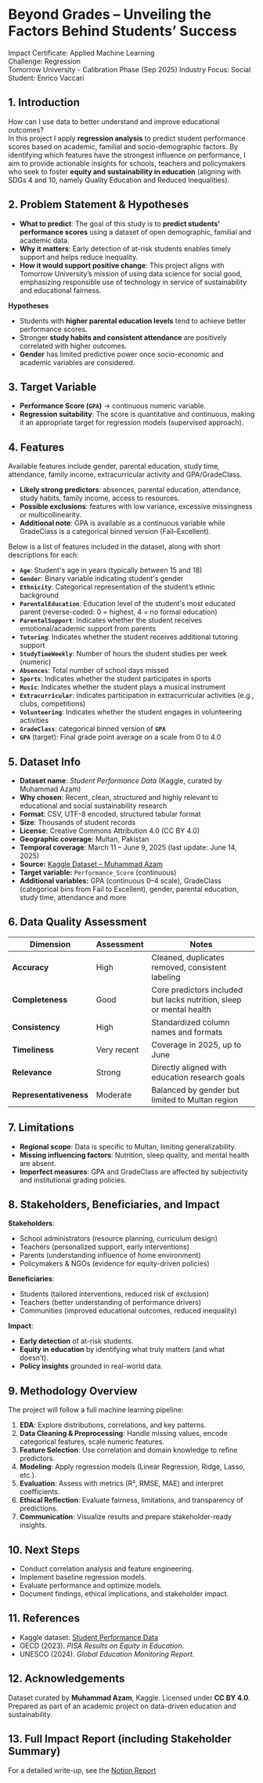 # Beyond Grades – Unveiling the Factors Behind Students’ Success

Impact Certificate: Applied Machine Learning  
Challenge: Regression  
Tomorrow University - Calibration Phase (Sep 2025)
Industry Focus: Social  
Student: Enrico Vaccari 

## 1. Introduction
How can I use data to better understand and improve educational outcomes?  
In this project I apply **regression analysis** to predict student performance scores based on academic, familial and socio-demographic factors. By identifying which features have the strongest influence on performance, I aim to provide actionable insights for schools, teachers and policymakers who seek to foster **equity and sustainability in education** (aligning with SDGs 4 and 10, namely Quality Education and Reduced Inequalities).


## 2. Problem Statement & Hypotheses
- **What to predict**: The goal of this study is to **predict students’ performance scores** using a dataset of open demographic, familial and academic data.
- **Why it matters**: Early detection of at-risk students enables timely support and helps reduce inequality.  
- **How it would support positive change**: This project aligns with Tomorrow University’s mission of using data science for social good, emphasizing responsible use of technology in service of sustainability and educational fairness.

 **Hypotheses**
- Students with **higher parental education levels** tend to achieve better performance scores.  
- Stronger **study habits and consistent attendance** are positively correlated with higher outcomes.  
- **Gender** has limited predictive power once socio-economic and academic variables are considered.  


## 3. Target Variable
- **Performance Score (`GPA`)** → continuous numeric variable.  
- **Regression suitability**: The score is quantitative and continuous, making it an appropriate target for regression models (supervised approach).


## 4. Features
Available features include gender, parental education, study time, attendance, family income, extracurricular activity and GPA/GradeClass.  

- **Likely strong predictors**: absences, parental education, attendance, study habits, family income, access to resources.  
- **Possible exclusions**: features with low variance, excessive missingness or multicollinearity.  
- **Additional note**: GPA is available as a continuous variable while GradeClass is a categorical binned version (Fail–Excellent).  

Below is a list of features included in the dataset, along with short descriptions for each:

- **`Age`**: Student's age in years (typically between 15 and 18)
- **`Gender`**: Binary variable indicating student's gender
- **`Ethnicity`**: Categorical representation of the student’s ethnic background
- **`ParentalEducation`**: Education level of the student's most educated parent (reverse-coded: 0 = highest, 4 = no formal education)
- **`ParentalSupport`**: Indicates whether the student receives emotional/academic support from parents
- **`Tutoring`**: Indicates whether the student receives additional tutoring support
- **`StudyTimeWeekly`**: Number of hours the student studies per week (numeric)
- **`Absences`**: Total number of school days missed
- **`Sports`**: Indicates whether the student participates in sports
- **`Music`**: Indicates whether the student plays a musical instrument
- **`Extracurricular`**: Indicates participation in extracurricular activities (e.g., clubs, competitions)
- **`Volunteering`**: Indicates whether the student engages in volunteering activities
- **`GradeClass`**: categorical binned version of **`GPA`**
- **`GPA`** (target): Final grade point average on a scale from 0 to 4.0

## 5. Dataset Info
- **Dataset name**: *Student Performance Data* (Kaggle, curated by Muhammad Azam)  
- **Why chosen**: Recent, clean, structured and highly relevant to educational and social sustainability research  
- **Format**: CSV, UTF-8 encoded, structured tabular format  
- **Size**: Thousands of student records  
- **License**: Creative Commons Attribution 4.0 (CC BY 4.0)  
- **Geographic coverage**: Multan, Pakistan  
- **Temporal coverage**: March 11 – June 9, 2025 (last update: June 14, 2025)  
- **Source:** [Kaggle Dataset – Muhammad Azam](https://www.kaggle.com/datasets/muhammadazam121/student-performance-data)  
- **Target variable:** `Performance_Score` (continuous)  
- **Additional variables:** GPA (continuous 0–4 scale), GradeClass (categorical bins from Fail to Excellent), gender, parental education, study time, attendance and more  


## 6. Data Quality Assessment

| Dimension             | Assessment  | Notes |
|-----------------------|-------------|-------|
| **Accuracy**          | High        | Cleaned, duplicates removed, consistent labeling |
| **Completeness**      | Good        | Core predictors included but lacks nutrition, sleep or mental health |
| **Consistency**       | High        | Standardized column names and formats |
| **Timeliness**        | Very recent | Coverage in 2025, up to June |
| **Relevance**         | Strong      | Directly aligned with education research goals |
| **Representativeness**| Moderate    | Balanced by gender but limited to Multan region |


## 7. Limitations
- **Regional scope**: Data is specific to Multan, limiting generalizability.  
- **Missing influencing factors**: Nutrition, sleep quality, and mental health are absent.  
- **Imperfect measures**: GPA and GradeClass are affected by subjectivity and institutional grading policies.  


## 8. Stakeholders, Beneficiaries, and Impact
**Stakeholders**:  
- School administrators (resource planning, curriculum design)  
- Teachers (personalized support, early interventions)  
- Parents (understanding influence of home environment)  
- Policymakers & NGOs (evidence for equity-driven policies)  

**Beneficiaries**:  
- Students (tailored interventions, reduced risk of exclusion)  
- Teachers (better understanding of performance drivers)  
- Communities (improved educational outcomes, reduced inequality)  

**Impact**:  
- **Early detection** of at-risk students.  
- **Equity in education** by identifying what truly matters (and what doesn’t).  
- **Policy insights** grounded in real-world data.  


## 9. Methodology Overview
The project will follow a full machine learning pipeline:  
1. **EDA**: Explore distributions, correlations, and key patterns.  
2. **Data Cleaning & Preprocessing**: Handle missing values, encode categorical features, scale numeric features.  
3. **Feature Selection**: Use correlation and domain knowledge to refine predictors.  
4. **Modeling**: Apply regression models (Linear Regression, Ridge, Lasso, etc.).  
5. **Evaluation**: Assess with metrics (R², RMSE, MAE) and interpret coefficients.  
6. **Ethical Reflection**: Evaluate fairness, limitations, and transparency of predictions.  
7. **Communication**: Visualize results and prepare stakeholder-ready insights.  


## 10. Next Steps
- Conduct correlation analysis and feature engineering.  
- Implement baseline regression models.  
- Evaluate performance and optimize models.  
- Document findings, ethical implications, and stakeholder impact.  


## 11. References
- Kaggle dataset: [Student Performance Data](https://www.kaggle.com/datasets/muhammadazam121/student-performance-data)  
- OECD (2023). *PISA Results on Equity in Education.*  
- UNESCO (2024). *Global Education Monitoring Report.*  


## 12. Acknowledgements
Dataset curated by **Muhammad Azam**, Kaggle. Licensed under **CC BY 4.0**.  
Prepared as part of an academic project on data-driven education and sustainability.  


## 13. Full Impact Report (including Stakeholder Summary)
For a detailed write-up, see the [Notion Report](https://www.notion.so/Beyond-Grades-Impact-Report-26392f104f7a8076a150d04b9822a438?source=copy_link)
  